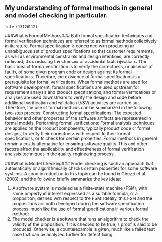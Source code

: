 ## My understanding of formal methods in general and model checking in particular. ##

    lufei(13126112)

###What is Formal Methods###
Both formal specification techniques and formal verification techniques are referred to as formal methods collectively in literature.
Formal specification is concerned with producing an unambiguous set of product specifications so that customer requirements, as well as environmental constraints and design intentions, are correctly reflected, thus reducing the chances of accidental fault injections.
The basic idea of formal verification is to verify the correctness, or absence of faults, of some given program code or design against its formal specifications. Therefore, the existence of formal specifications is a prerequisite for formal verifications. 
When formal methods are used for software development, formal specifications are used upstream for requirement analysis and product specifications, and formal verifications or analyses are used downstream to verify the design and code before additional verification and validation (V&V) activities are carried out. Therefore, the use of formal methods can be summarized in the following two-step process:
Constructing formal specifications: The expected behavior and other properties of the software artifacts are represented in formal models.
Performing formal verifications: Formal analysis techniques are applied on the product components, typically product code or formal designs, to verify their correctness with respect to their formal specifications, or to check for certain properties.
Formal methods in general remain a costly alternative for ensuring software quality. This and other factors affect the applicability and effectiveness of formal verification analysis techniques in the quality engineering process.

###What is Model Checking###
Model checking is such an approach that automatically or algorithmically checks certain properties for some software systems. A good introduction to this topic can be found in Ghezzi et al. (2003), and the following briefly summarize the key ideas:
1. A software system is modeled as a finite-state machine (FSM), with some property of interest expressed as a suitable formula, or a proposition, defined with respect to the FSM. Ideally, this FSM and the propositions are both developed during the software specification process, much like the use of formal specifications in various formal methods.
2. The model checker is a software that runs an algorithm to check the validity of the proposition. If it is checked to be true, a proof is said to be produced. Otherwise, a counterexample is given, much like a failed test case that can be analyzed further for defect fixing.
